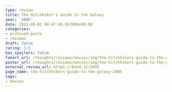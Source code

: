 ```yaml
---
type: review
title: The Hitchhiker's Guide to the Galaxy
year: '2005'
date: 2022-08-02 00:47:49.657000+00:00
categories:
- archived-posts
- reviews
draft: false
rating: 3.5
has_spoilers: false
fanart_url: /thoughts/reviews/movies/img/the-hitchhikers-guide-to-the-galaxy-2005_fanart.png
poster_url: /thoughts/reviews/movies/img/the-hitchhikers-guide-to-the-galaxy-2005_poster.png
external_review_url: https://boxd.it/20VE
page_name: the-hitchhikers-guide-to-the-galaxy-2005
tags:
- movies
---
```


